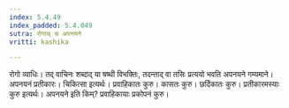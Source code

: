 ```yaml
---
index: 5.4.49
index_padded: 5.4.049
sutra: रोगाच् च अपनयने
vritti: kashika

---
```

रोगो व्याधिः। तद् वाचिनः शब्दाद् या षष्थी विभक्तिः, तदन्ताद् वा तसिः प्रत्ययो भवति अपनयने गम्यमाने। अपनयनं प्रतीकारः। चिकित्सा इत्यर्थः। प्रवाहिकातः कुरु। कासतः कुरु। छर्दिकातः कुरु। प्रतीकारमस्याः कुरु इत्यर्थः। अपनयने इति किम्? प्रवाहिकायाः प्रकोपनं कुरु।